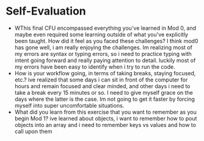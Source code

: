 # Self-Evaluation

- WThis final CFU encompassed everything you've learned in Mod 0, and maybe even required some learning outside of what you've explicitly been taught. How did it feel as you faced these challenges?
I think mod0 has gone well, i am really enjoying the challenges. Im realizing most of my errors are syntax or typing errors, so i need to practice typing with intent going forward and really paying attention to detail. luckily most of my errors have been easy to identify when i try to run the code. 
- How is your workflow going, in terms of taking breaks, staying focused, etc.?
ive realized that some days i can sit in front of the computer for hours and remain focused and clear minded, and other days i need to take a break every 15 minutes or so. I need to give myself grace on the days where the latter is the case. Im not going to get it faster by forcing myself into super uncomfortable situations.
- What did you learn from this exercise that you want to remember as you begin Mod 1?
ive learned about objects, i want to remember how to pout objects into an array and i need to remember keys vs values and how to call upon them